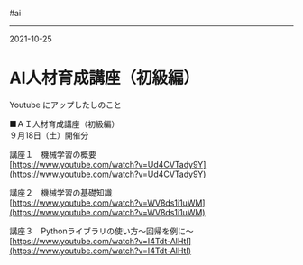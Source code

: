 #ai

---
2021-10-25

# AI人材育成講座（初級編）

Youtube にアップしたしのこと

■ＡＩ人材育成講座（初級編）  
９月18日（土）開催分  
  
講座１　機械学習の概要  
[https://www.youtube.com/watch?v=Ud4CVTady9Y](https://www.youtube.com/watch?v=Ud4CVTady9Y)  
  
講座２　機械学習の基礎知識  
[https://www.youtube.com/watch?v=WV8ds1i1uWM](https://www.youtube.com/watch?v=WV8ds1i1uWM)  
  
講座３　Pythonライブラリの使い方〜回帰を例に〜  
[https://www.youtube.com/watch?v=I4Tdt-AlHtI](https://www.youtube.com/watch?v=I4Tdt-AlHtI)